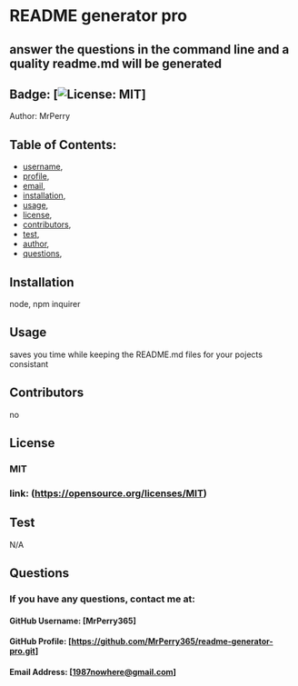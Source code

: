
  # README generator pro
## answer the questions in the command line and a quality readme.md will be generated
  
## Badge: [![License: MIT](https://img.shields.io/badge/License-MIT-yellow.svg)]

Author: MrPerry

## Table of Contents:
- [username](#username),
- [profile](#profile),
- [email](#email),
- [installation](#installation),
- [usage](#usage),
- [license](#license),
- [contributors](#contributors),
- [test](#test),
- [author](#author),
- [questions](#questions),

## Installation
node, npm inquirer

## Usage
saves you time while keeping the README.md files for your pojects consistant

## Contributors
no

## License
### MIT
### link: (https://opensource.org/licenses/MIT)

## Test
N/A


## Questions
### If you have any questions, contact me at:

#### GitHub Username: [MrPerry365]

#### GitHub Profile: [https://github.com/MrPerry365/readme-generator-pro.git]

#### Email Address: [1987nowhere@gmail.com]

